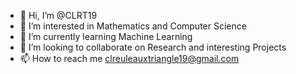 - 👋 Hi, I’m @CLRT19
- 👀 I’m interested in Mathematics and Computer Science
- 🌱 I’m currently learning Machine Learning
- 💞️ I’m looking to collaborate on Research and interesting Projects
- 📫 How to reach me clreuleauxtriangle19@gmail.com

<!---
CLRT19/CLRT19 is a ✨ special ✨ repository because its `README.md` (this file) appears on your GitHub profile.
You can click the Preview link to take a look at your changes.
--->
